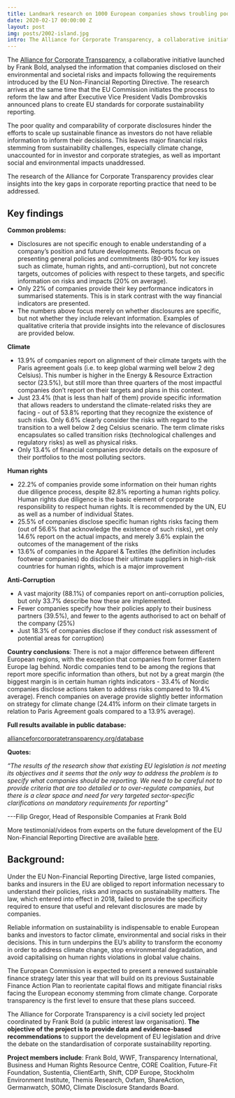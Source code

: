 ```yaml
---
title: Landmark research on 1000 European companies shows troubling poor quality of reporting on sustainability issues
date: 2020-02-17 00:00:00 Z
layout: post
img: posts/2002-island.jpg
intro: The Alliance for Corporate Transparency, a collaborative initiative launched by Frank Bold, analysed the information that companies disclosed on their environmental and societal risks and impacts following the requirements introduced by the EU Non-Financial Reporting Directive. The research arrives at the same time that the EU Commission initiates the process to reform the law and after Executive Vice President Vadis Dombrovskis announced plans to create EU standards for corporate sustainability reporting. 
---
```


The [Alliance for Corporate Transparency](http://www.allianceforcorporatetransparency.org/), a collaborative initiative launched by Frank Bold, analysed the information that companies disclosed on their environmental and societal risks and impacts following the requirements introduced by the EU Non-Financial Reporting Directive. The research arrives at the same time that the EU Commission initiates the process to reform the law and after Executive Vice President Vadis Dombrovskis announced plans to create EU standards for corporate sustainability reporting. 

The poor quality and comparability of corporate disclosures hinder the efforts to scale up sustainable finance as investors do not have reliable information to inform their decisions. This leaves major financial risks stemming from sustainability challenges, especially climate change, unaccounted for in investor and corporate strategies, as well as important social and environmental impacts unaddressed.

The research of the Alliance for Corporate Transparency provides clear insights into the key gaps in corporate reporting practice that need to be addressed.

## Key findings

**Common problems:**

* Disclosures are not specific enough to enable understanding of a company’s position and future developments. Reports focus on presenting general policies and commitments (80-90% for key issues such as climate, human rights, and anti-corruption), but not concrete targets, outcomes of policies with respect to these targets, and specific information on risks and impacts (20% on average).
* Only 22% of companies provide their key performance indicators in summarised statements. This is in stark contrast with the way financial indicators are presented.
* The numbers above focus merely on whether disclosures are specific, but not whether they include relevant information. Examples of qualitative criteria that provide insights into the relevance of disclosures are provided below.

**Climate**

* 13.9% of companies report on alignment of their climate targets with the Paris agreement goals (i.e. to keep global warming well below 2 deg Celsius). This number is higher in the Energy & Resource Extraction sector (23.5%), but still more than three quarters of the most impactful companies don’t report on their targets and plans in this context. 
* Just 23.4% (that is less than half of them) provide specific information that allows readers to understand the climate-related risks they are facing - out of 53.8% reporting that they recognize the existence of such risks. Only 6.6% clearly consider the risks with regard to the transition to a well below 2 deg Celsius scenario. The term climate risks encapsulates so called transition risks (technological challenges and regulatory risks) as well as physical risks.
* Only 13.4% of financial companies provide details on the exposure of their portfolios to the most polluting sectors. 


**Human rights**

* 22.2% of companies provide some information on their human rights due diligence process, despite 82.8% reporting a human rights policy. Human rights due diligence is the basic element of corporate responsibility to respect human rights. It is recommended by the UN, EU as well as a number of individual States.
* 25.5% of companies disclose specific human rights risks facing them (out of 56.6% that acknowledge the existence of such risks), yet only 14.6% report on the actual impacts, and merely 3.6% explain the outcomes of the management of the risks 
* 13.6% of companies in the Apparel & Textiles (the definition includes footwear companies) do disclose their ultimate suppliers in high-risk countries for human rights, which is a major improvement 


**Anti-Corruption**

* A vast majority (88.1%) of companies report on anti-corruption policies, but only 33.7% describe how these are implemented.
* Fewer companies specify how their policies apply to their business partners (39.5%), and fewer to the agents authorised to act on behalf of the company (25%)
* Just 18.3% of companies disclose if they conduct risk assessment of potential areas for corruption)


**Country conclusions**: There is not a major difference between different European regions, with the exception that companies from former Eastern Europe lag behind. Nordic companies tend to be among the regions that report more specific information than others, but not by a great margin (the biggest margin is in certain human rights indicators - 33.4% of Nordic companies disclose actions taken to address risks compared to 19.4% average). French companies on average provide slightly better information on strategy for climate change (24.41% inform on their climate targets in relation to Paris Agreement goals compared to a 13.9% average).


**Full results available in public database:**

<a href="http://www.allianceforcorporatetransparency.org/database">allianceforcorporatetransparency.org/database</a>


**Quotes:**

_“The results of the research show that existing EU legislation is not meeting its objectives and it seems that the only way to address the problem is to specify what companies should be reporting. We need to be careful not to provide criteria that are too detailed or to over-regulate companies, but there is a clear space and need for very targeted sector-specific clarifications on mandatory requirements for reporting”_

---Filip Gregor, Head of Responsible Companies at Frank Bold


More testimonial/videos from experts on the future development of the EU Non-Financial Reporting Directive are available [here](https://www.youtube.com/playlist?list=PLwkylO8KA7t6k731Efoea7KKbdQcZQOMb).

## Background:

Under the EU Non-Financial Reporting Directive, large listed companies, banks and insurers in the EU are obliged to report information necessary to understand their policies, risks and impacts on sustainability matters. The law, which entered into effect in 2018, failed to provide the specificity required to ensure that useful and relevant disclosures are made by companies. 

Reliable information on sustainability is indispensable to enable European banks and investors to factor climate, environmental and social risks in their decisions. This in turn underpins the EU’s ability to transform the economy in order to address climate change, stop environmental degradation, and avoid capitalising on human rights violations in global value chains.

The European Commission is expected to present a renewed sustainable finance strategy later this year that will build on its previous Sustainable Finance Action Plan to reorientate capital flows and mitigate financial risks facing the European economy stemming from climate change. Corporate transparency is the first level to ensure that these plans succeed. 


The Alliance for Corporate Transparency is a civil society led project coordinated by Frank Bold (a public interest law organisation). **The objective of the project is to provide data and evidence-based recommendations** to support the development of EU legislation and drive the debate on the standardisation of corporate sustainability reporting. 


**Project members include**: Frank Bold, WWF, Transparency International, Business and Human Rights Resource Centre, CORE Coalition, Future-Fit Foundation, Sustentia, ClientEarth, Shift, CDP Europe, Stockholm Environment Institute, Themis Research, Oxfam, ShareAction, Germanwatch, SOMO, Climate Disclosure Standards Board.
